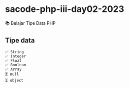 # sacode-php-iii-day02-2023
📚 Belajar Tipe Data PHP

## Tipe data 
    ✅ String
    ✅ Integer
    ✅ Float
    ✅ Boolean
    ✅ Array 
    ⏳ null
    ⏳ object

